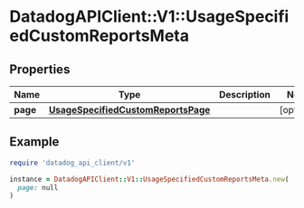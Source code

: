 # DatadogAPIClient::V1::UsageSpecifiedCustomReportsMeta

## Properties

| Name | Type | Description | Notes |
| ---- | ---- | ----------- | ----- |
| **page** | [**UsageSpecifiedCustomReportsPage**](UsageSpecifiedCustomReportsPage.md) |  | [optional] |

## Example

```ruby
require 'datadog_api_client/v1'

instance = DatadogAPIClient::V1::UsageSpecifiedCustomReportsMeta.new(
  page: null
)
```

